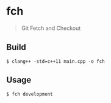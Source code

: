 # fch

> Git Fetch and Checkout

## Build

```shell
$ clang++ -std=c++11 main.cpp -o fch
```

## Usage

```shell
$ fch development
```
